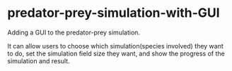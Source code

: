 # predator-prey-simulation-with-GUI
Adding a GUI to the predator-prey simulation.

It can allow users to choose which simulation(species involved) they want to do, set the simulation field size they want, and show the progress of the simulation and result.  

